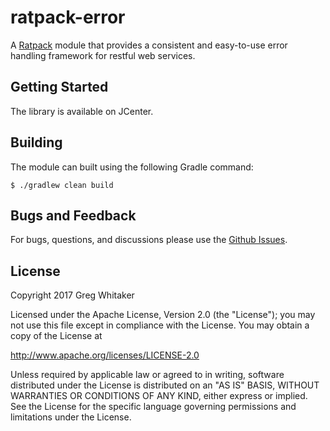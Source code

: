 # ratpack-error
A [Ratpack](http://www.ratpack.io) module that provides a consistent and easy-to-use error handling framework for restful web services.
    
## Getting Started
The library is available on JCenter.

## Building
The module can built using the following Gradle command:

    $ ./gradlew clean build

## Bugs and Feedback
For bugs, questions, and discussions please use the [Github Issues](https://github.com/gregwhitaker/ratpack-error/issues).

## License
Copyright 2017 Greg Whitaker

Licensed under the Apache License, Version 2.0 (the "License");
you may not use this file except in compliance with the License.
You may obtain a copy of the License at

   http://www.apache.org/licenses/LICENSE-2.0

Unless required by applicable law or agreed to in writing, software
distributed under the License is distributed on an "AS IS" BASIS,
WITHOUT WARRANTIES OR CONDITIONS OF ANY KIND, either express or implied.
See the License for the specific language governing permissions and
limitations under the License.